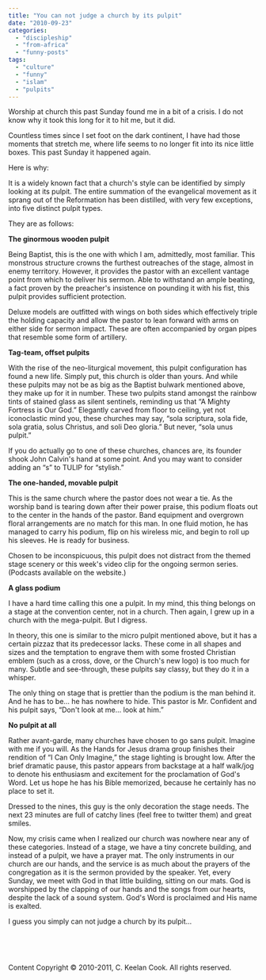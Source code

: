 ```yaml
---
title: "You can not judge a church by its pulpit"
date: "2010-09-23"
categories: 
  - "discipleship"
  - "from-africa"
  - "funny-posts"
tags: 
  - "culture"
  - "funny"
  - "islam"
  - "pulpits"
---
```


Worship at church this past Sunday found me in a bit of a crisis. I do not know why it took this long for it to hit me, but it did.

Countless times since I set foot on the dark continent, I have had those moments that stretch me, where life seems to no longer fit into its nice little boxes. This past Sunday it happened again. 

Here is why:

It is a widely known fact that a church's style can be identified by simply looking at its pulpit. The entire summation of the evangelical movement as it sprang out of the Reformation has been distilled, with very few exceptions, into five distinct pulpit types.

They are as follows:

**The ginormous wooden pulpit**

Being Baptist, this is the one with which I am, admittedly, most familiar. This monstrous structure crowns the furthest outreaches of the stage, almost in enemy territory. However, it provides the pastor with an excellent vantage point from which to deliver his sermon. Able to withstand an ample beating, a fact proven by the preacher's insistence on pounding it with his fist, this pulpit provides sufficient protection. 

Deluxe models are outfitted with wings on both sides which effectively triple the holding capacity and allow the pastor to lean forward with arms on either side for sermon impact. These are often accompanied by organ pipes that resemble some form of artillery.

**Tag-team, offset pulpits**

With the rise of the neo-liturgical movement, this pulpit configuration has found a new life. Simply put, this church is older than yours. And while these pulpits may not be as big as the Baptist bulwark mentioned above, they make up for it in number. These two pulpits stand amongst the rainbow tints of stained glass as silent sentinels, reminding us that “A Mighty Fortress is Our God.” Elegantly carved from floor to ceiling, yet not iconoclastic mind you, these churches may say, “sola scriptura, sola fide, sola gratia, solus Christus, and soli Deo gloria.” But never, “sola unus pulpit.” 

If you do actually go to one of these churches, chances are, its founder shook John Calvin's hand at some point. And you may want to consider adding an “s” to TULIP for “stylish.”

**The one-handed, movable pulpit**

This is the same church where the pastor does not wear a tie. As the worship band is tearing down after their power praise, this podium floats out to the center in the hands of the pastor. Band equipment and overgrown floral arrangements are no match for this man. In one fluid motion, he has managed to carry his podium, flip on his wireless mic, and begin to roll up his sleeves. He is ready for business. 

Chosen to be inconspicuous, this pulpit does not distract from the themed stage scenery or this week's video clip for the ongoing sermon series. (Podcasts available on the website.)

**A glass podium**

I have a hard time calling this one a pulpit. In my mind, this thing belongs on a stage at the convention center, not in a church. Then again, I grew up in a church with the mega-pulpit. But I digress. 

In theory, this one is similar to the micro pulpit mentioned above, but it has a certain pizzaz that its predecessor lacks. These come in all shapes and sizes and the temptation to engrave them with some frosted Christian emblem (such as a cross, dove, or the Church's new logo) is too much for many. Subtle and see-through, these pulpits say classy, but they do it in a whisper.

The only thing on stage that is prettier than the podium is the man behind it. And he has to be... he has nowhere to hide. This pastor is Mr. Confident and his pulpit says, “Don't look at me... look at him.”

**No pulpit at all**

Rather avant-garde, many churches have chosen to go sans pulpit. Imagine with me if you will. As the Hands for Jesus drama group finishes their rendition of “I Can Only Imagine,” the stage lighting is brought low. After the brief dramatic pause, this pastor appears from backstage at a half walk/jog to denote his enthusiasm and excitement for the proclamation of God's Word. Let us hope he has his Bible memorized, because he certainly has no place to set it. 

Dressed to the nines, this guy is the only decoration the stage needs. The next 23 minutes are full of catchy lines (feel free to twitter them) and great smiles.

Now, my crisis came when I realized our church was nowhere near any of these categories. Instead of a stage, we have a tiny concrete building, and instead of a pulpit, we have a prayer mat. The only instruments in our church are our hands, and the service is as much about the prayers of the congregation as it is the sermon provided by the speaker. Yet, every Sunday, we meet with God in that little building, sitting on our mats. God is worshipped by the clapping of our hands and the songs from our hearts, despite the lack of a sound system. God's Word is proclaimed and His name is exalted.

I guess you simply can not judge a church by its pulpit...

 

 

Content Copyright © 2010-2011, C. Keelan Cook. All rights reserved.
